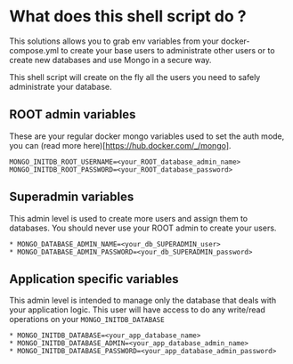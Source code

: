 # What does this shell script do ?

This solutions allows you to grab env variables from your docker-compose.yml to create your base users to administrate other users or to create new databases and use Mongo in a secure way.

This shell script will create on the fly all the users you need to safely administrate your database.

## ROOT admin variables 
These are your regular docker mongo variables used to set the auth mode, you can (read more here)[https://hub.docker.com/_/mongo].
```
MONGO_INITDB_ROOT_USERNAME=<your_ROOT_database_admin_name>
MONGO_INITDB_ROOT_PASSWORD=<your_ROOT_database_password>
```

## Superadmin variables
This admin level is used to create more users and assign them to databases. You should never use your ROOT admin to create your users.
```
* MONGO_DATABASE_ADMIN_NAME=<your_db_SUPERADMIN_user>
* MONGO_DATABASE_ADMIN_PASSWORD=<your_db_SUPERADMIN_password>
```

## Application specific variables
This admin level is intended to manage only the database that deals with your application logic. This user will have access to do any write/read operations on your  `MONGO_INITDB_DATABASE`
```
* MONGO_INITDB_DATABASE=<your_app_database_name>
* MONGO_INITDB_DATABASE_ADMIN=<your_app_database_admin_name>
* MONGO_INITDB_DATABASE_PASSWORD=<your_app_database_admin_password>
```
